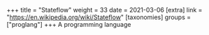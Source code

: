 +++
title = "Stateflow"
weight = 33
date = 2021-03-06
[extra]
link = "https://en.wikipedia.org/wiki/Stateflow"
[taxonomies]
groups = ["proglang"]
+++
A programming language

